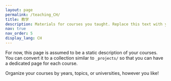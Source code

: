 ```yaml
---
layout: page
permalink: /teaching_CH/
title: 教学
description: Materials for courses you taught. Replace this text with your description.
nav: true
nav_order: 5
display_lang: CH
---
```


For now, this page is assumed to be a static description of your courses. You can convert it to a collection similar to `_projects/` so that you can have a dedicated page for each course.

Organize your courses by years, topics, or universities, however you like!

